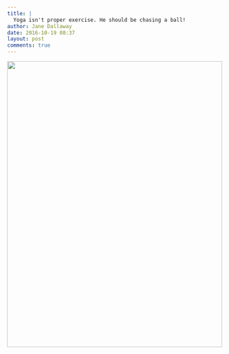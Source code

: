 ```yaml
---
title: |
  Yoga isn't proper exercise. He should be chasing a ball!
author: Jane Dallaway
date: 2016-10-19 08:37
layout: post
comments: true
---
```


<div>
        <a href="//static.skitters.dallaway.com/2016-10-19-yoga-isn-t-proper-exercise--he-should-be-chasing-a-ball-fullsize-IMG_4421.JPG">
          <img src="//static.skitters.dallaway.com/2016-10-19-yoga-isn-t-proper-exercise--he-should-be-chasing-a-ball-thumb-IMG_4421.JPG" width="500" height="667"/>
        </a>
      </div>



  

      